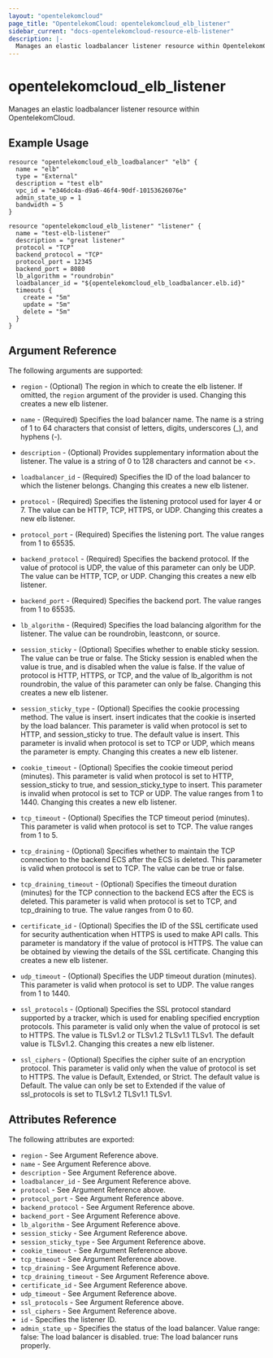 ```yaml
---
layout: "opentelekomcloud"
page_title: "OpentelekomCloud: opentelekomcloud_elb_listener"
sidebar_current: "docs-opentelekomcloud-resource-elb-listener"
description: |-
  Manages an elastic loadbalancer listener resource within OpentelekomCloud.
---
```


# opentelekomcloud\_elb\_listener

Manages an elastic loadbalancer listener resource within OpentelekomCloud.

## Example Usage

```hcl
resource "opentelekomcloud_elb_loadbalancer" "elb" {
  name = "elb"
  type = "External"
  description = "test elb"
  vpc_id = "e346dc4a-d9a6-46f4-90df-10153626076e"
  admin_state_up = 1
  bandwidth = 5
}

resource "opentelekomcloud_elb_listener" "listener" {
  name = "test-elb-listener"
  description = "great listener"
  protocol = "TCP"
  backend_protocol = "TCP"
  protocol_port = 12345
  backend_port = 8080
  lb_algorithm = "roundrobin"
  loadbalancer_id = "${opentelekomcloud_elb_loadbalancer.elb.id}"
  timeouts {
	create = "5m"
	update = "5m"
	delete = "5m"
  }
}
```

## Argument Reference

The following arguments are supported:

* `region` - (Optional) The region in which to create the elb listener. If
    omitted, the `region` argument of the provider is used. Changing this
    creates a new elb listener.

* `name` - (Required) Specifies the load balancer name. The name is a string
    of 1 to 64 characters that consist of letters, digits, underscores (_), and
    hyphens (-).

* `description` - (Optional) Provides supplementary information about the listener.
    The value is a string of 0 to 128 characters and cannot be <>.

* `loadbalancer_id` - (Required) Specifies the ID of the load balancer to which
    the listener belongs.  Changing this creates a new elb listener.

* `protocol` - (Required) Specifies the listening protocol used for layer 4
    or 7. The value can be HTTP, TCP, HTTPS, or UDP.  Changing this creates a
    new elb listener.

* `protocol_port` - (Required) Specifies the listening port. The value ranges from 1
    to 65535.

* `backend_protocol` - (Required) Specifies the backend protocol. If the value
    of protocol is UDP, the value of this parameter can only be UDP. The value can
    be HTTP, TCP, or UDP.  Changing this creates a new elb listener.

* `backend_port` - (Required) Specifies the backend port. The value ranges from
    1 to 65535.

* `lb_algorithm` - (Required) Specifies the load balancing algorithm for the
    listener. The value can be roundrobin, leastconn, or source.

* `session_sticky` - (Optional) Specifies whether to enable sticky session.
    The value can be true or false. The Sticky session is enabled when the value
    is true, and is disabled when the value is false. If the value of protocol is
    HTTP, HTTPS, or TCP, and the value of lb_algorithm is not roundrobin, the value
    of this parameter can only be false.  Changing this creates a new elb listener.

* `session_sticky_type` - (Optional) Specifies the cookie processing method.
    The value is insert. insert indicates that the cookie is inserted by the load
    balancer. This parameter is valid when protocol is set to HTTP, and session_sticky
    to true. The default value is insert. This parameter is invalid when protocol
    is set to TCP or UDP, which means the parameter is empty.  Changing this creates
    a new elb listener.

* `cookie_timeout` - (Optional) Specifies the cookie timeout period (minutes).
    This parameter is valid when protocol is set to HTTP, session_sticky to true,
    and session_sticky_type to insert. This parameter is invalid when protocol is
    set to TCP or UDP. The value ranges from 1 to 1440.  Changing this creates a
    new elb listener.

* `tcp_timeout` - (Optional) Specifies the TCP timeout period (minutes). This
    parameter is valid when protocol is set to TCP. The value ranges from 1 to 5.

* `tcp_draining` - (Optional) Specifies whether to maintain the TCP connection
    to the backend ECS after the ECS is deleted. This parameter is valid when protocol
    is set to TCP. The value can be true or false.

* `tcp_draining_timeout` - (Optional) Specifies the timeout duration (minutes)
    for the TCP connection to the backend ECS after the ECS is deleted. This parameter
    is valid when protocol is set to TCP, and tcp_draining to true. The value ranges
    from 0 to 60.

* `certificate_id` - (Optional) Specifies the ID of the SSL certificate used
    for security authentication when HTTPS is used to make API calls. This parameter
    is mandatory if the value of protocol is HTTPS. The value can be obtained by
    viewing the details of the SSL certificate.  Changing this creates a new elb
    listener.

* `udp_timeout` - (Optional) Specifies the UDP timeout duration (minutes). This
    parameter is valid when protocol is set to UDP. The value ranges from 1 to 1440.

* `ssl_protocols` - (Optional) Specifies the SSL protocol standard supported
    by a tracker, which is used for enabling specified encryption protocols. This
    parameter is valid only when the value of protocol is set to HTTPS. The value
    is TLSv1.2 or TLSv1.2 TLSv1.1 TLSv1. The default value is TLSv1.2. Changing
    this creates a new elb listener.

* `ssl_ciphers` - (Optional) Specifies the cipher suite of an encryption protocol.
    This parameter is valid only when the value of protocol is set to HTTPS. The
    value is Default, Extended, or Strict. The default value is Default. The value
    can only be set to Extended if the value of ssl_protocols is set to TLSv1.2
    TLSv1.1 TLSv1.

## Attributes Reference

The following attributes are exported:

* `region` - See Argument Reference above.
* `name` - See Argument Reference above.
* `description` - See Argument Reference above.
* `loadbalancer_id` - See Argument Reference above.
* `protocol` - See Argument Reference above.
* `protocol_port` - See Argument Reference above.
* `backend_protocol` - See Argument Reference above.
* `backend_port` - See Argument Reference above.
* `lb_algorithm` - See Argument Reference above.
* `session_sticky` - See Argument Reference above.
* `session_sticky_type` - See Argument Reference above.
* `cookie_timeout` - See Argument Reference above.
* `tcp_timeout` - See Argument Reference above.
* `tcp_draining` - See Argument Reference above.
* `tcp_draining_timeout` - See Argument Reference above.
* `certificate_id` - See Argument Reference above.
* `udp_timeout` - See Argument Reference above.
* `ssl_protocols` - See Argument Reference above.
* `ssl_ciphers` - See Argument Reference above.
* `id` - Specifies the listener ID.
* `admin_state_up` - Specifies the status of the load balancer. Value range:
    false: The load balancer is disabled. true: The load balancer runs properly.
